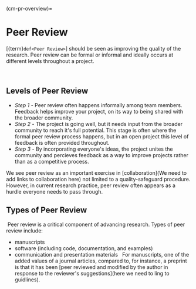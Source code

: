 (cm-pr-overview)=

# Peer Review

[{term}`def<Peer Review>`] should be seen as improving the quality of the research. 
Peer review can be formal or informal and ideally occurs at different levels throughout a project.

​
## Levels of Peer Review
* *Step 1* - Peer review often happens informally among team members.
Feedback helps improve your project, on its way to being shared with the broader community.​
* *Step 2* - The project is going well, but it needs input from the broader community to reach it's full potential.
This stage is often where the formal peer review process happens, but in an open project this level of feedback is often provided throughout.​
* *Step 3* - By incorporating everyone's ideas, the project unites the community and percieves feedback as a way to improve projects rather than as a competitive process.

We see peer review as an important exercise in [collaboration](We need to add links to collaboration here) not limited to a quality-safeguard procedure.
However, in current research practice, peer review often appears as a hurdle everyone needs to pass through.

## Types of Peer Review
​
Peer review is a critical component of advancing research. Types of peer review include:
* manuscripts
* software (including code, documentation, and examples)
* communication and presentation materials
​
​
For manuscripts, one of the added values of a journal articles, compared to, for instance, a preprint is that it has been [peer reviewed and modified by the author in response to the reviewer's suggestions](here we need to ling to guidlines). 

​
